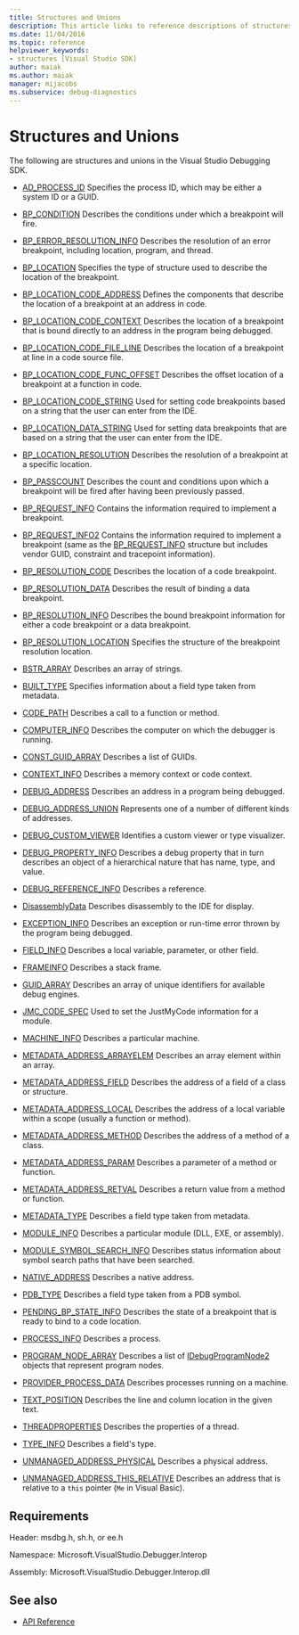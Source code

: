 ```yaml
---
title: Structures and Unions
description: This article links to reference descriptions of structures and unions in the Visual Studio Debugging SDK.
ms.date: 11/04/2016
ms.topic: reference
helpviewer_keywords:
- structures [Visual Studio SDK]
author: maiak
ms.author: maiak
manager: mijacobs
ms.subservice: debug-diagnostics
---
```

# Structures and Unions

The following are structures and unions in the Visual Studio Debugging SDK.

- [AD_PROCESS_ID](../../../extensibility/debugger/reference/ad-process-id.md)
 Specifies the process ID, which may be either a system ID or a GUID.

- [BP_CONDITION](../../../extensibility/debugger/reference/bp-condition.md)
 Describes the conditions under which a breakpoint will fire.

- [BP_ERROR_RESOLUTION_INFO](../../../extensibility/debugger/reference/bp-error-resolution-info.md)
 Describes the resolution of an error breakpoint, including location, program, and thread.

- [BP_LOCATION](../../../extensibility/debugger/reference/bp-location.md)
 Specifies the type of structure used to describe the location of the breakpoint.

- [BP_LOCATION_CODE_ADDRESS](../../../extensibility/debugger/reference/bp-location-code-address.md)
 Defines the components that describe the location of a breakpoint at an address in code.

- [BP_LOCATION_CODE_CONTEXT](../../../extensibility/debugger/reference/bp-location-code-context.md)
 Describes the location of a breakpoint that is bound directly to an address in the program being debugged.

- [BP_LOCATION_CODE_FILE_LINE](../../../extensibility/debugger/reference/bp-location-code-file-line.md)
 Describes the location of a breakpoint at line in a code source file.

- [BP_LOCATION_CODE_FUNC_OFFSET](../../../extensibility/debugger/reference/bp-location-code-func-offset.md)
 Describes the offset location of a breakpoint at a function in code.

- [BP_LOCATION_CODE_STRING](../../../extensibility/debugger/reference/bp-location-code-string.md)
 Used for setting code breakpoints based on a string that the user can enter from the IDE.

- [BP_LOCATION_DATA_STRING](../../../extensibility/debugger/reference/bp-location-data-string.md)
 Used for setting data breakpoints that are based on a string that the user can enter from the IDE.

- [BP_LOCATION_RESOLUTION](../../../extensibility/debugger/reference/bp-location-resolution.md)
 Describes the resolution of a breakpoint at a specific location.

- [BP_PASSCOUNT](../../../extensibility/debugger/reference/bp-passcount.md)
 Describes the count and conditions upon which a breakpoint will be fired after having been previously passed.

- [BP_REQUEST_INFO](../../../extensibility/debugger/reference/bp-request-info.md)
 Contains the information required to implement a breakpoint.

- [BP_REQUEST_INFO2](../../../extensibility/debugger/reference/bp-request-info2.md)
 Contains the information required to implement a breakpoint (same as the [BP_REQUEST_INFO](../../../extensibility/debugger/reference/bp-request-info.md) structure but includes vendor GUID, constraint and tracepoint information).

- [BP_RESOLUTION_CODE](../../../extensibility/debugger/reference/bp-resolution-code.md)
 Describes the location of a code breakpoint.

- [BP_RESOLUTION_DATA](../../../extensibility/debugger/reference/bp-resolution-data.md)
 Describes the result of binding a data breakpoint.

- [BP_RESOLUTION_INFO](../../../extensibility/debugger/reference/bp-resolution-info.md)
 Describes the bound breakpoint information for either a code breakpoint or a data breakpoint.

- [BP_RESOLUTION_LOCATION](../../../extensibility/debugger/reference/bp-resolution-location.md)
 Specifies the structure of the breakpoint resolution location.

- [BSTR_ARRAY](../../../extensibility/debugger/reference/bstr-array.md)
 Describes an array of strings.

- [BUILT_TYPE](../../../extensibility/debugger/reference/built-type.md)
 Specifies information about a field type taken from metadata.

- [CODE_PATH](../../../extensibility/debugger/reference/code-path.md)
 Describes a call to a function or method.

- [COMPUTER_INFO](../../../extensibility/debugger/reference/computer-info.md)
 Describes the computer on which the debugger is running.

- [CONST_GUID_ARRAY](../../../extensibility/debugger/reference/const-guid-array.md)
 Describes a list of GUIDs.

- [CONTEXT_INFO](../../../extensibility/debugger/reference/context-info.md)
 Describes a memory context or code context.

- [DEBUG_ADDRESS](../../../extensibility/debugger/reference/debug-address.md)
 Describes an address in a program being debugged.

- [DEBUG_ADDRESS_UNION](../../../extensibility/debugger/reference/debug-address-union.md)
 Represents one of a number of different kinds of addresses.

- [DEBUG_CUSTOM_VIEWER](../../../extensibility/debugger/reference/debug-custom-viewer.md)
 Identifies a custom viewer or type visualizer.

- [DEBUG_PROPERTY_INFO](../../../extensibility/debugger/reference/debug-property-info.md)
 Describes a debug property that in turn describes an object of a hierarchical nature that has name, type, and value.

- [DEBUG_REFERENCE_INFO](../../../extensibility/debugger/reference/debug-reference-info.md)
 Describes a reference.

- [DisassemblyData](../../../extensibility/debugger/reference/disassemblydata.md)
 Describes disassembly to the IDE for display.

- [EXCEPTION_INFO](../../../extensibility/debugger/reference/exception-info.md)
 Describes an exception or run-time error thrown by the program being debugged.

- [FIELD_INFO](../../../extensibility/debugger/reference/field-info.md)
 Describes a local variable, parameter, or other field.

- [FRAMEINFO](../../../extensibility/debugger/reference/frameinfo.md)
 Describes a stack frame.

- [GUID_ARRAY](../../../extensibility/debugger/reference/guid-array.md)
 Describes an array of unique identifiers for available debug engines.

- [JMC_CODE_SPEC](../../../extensibility/debugger/reference/jmc-code-spec.md)
 Used to set the JustMyCode information for a module.

- [MACHINE_INFO](../../../extensibility/debugger/reference/machine-info.md)
 Describes a particular machine.

- [METADATA_ADDRESS_ARRAYELEM](../../../extensibility/debugger/reference/metadata-address-arrayelem.md)
 Describes an array element within an array.

- [METADATA_ADDRESS_FIELD](../../../extensibility/debugger/reference/metadata-address-field.md)
 Describes the address of a field of a class or structure.

- [METADATA_ADDRESS_LOCAL](../../../extensibility/debugger/reference/metadata-address-local.md)
 Describes the address of a local variable within a scope (usually a function or method).

- [METADATA_ADDRESS_METHOD](../../../extensibility/debugger/reference/metadata-address-method.md)
 Describes the address of a method of a class.

- [METADATA_ADDRESS_PARAM](../../../extensibility/debugger/reference/metadata-address-param.md)
 Describes a parameter of a method or function.

- [METADATA_ADDRESS_RETVAL](../../../extensibility/debugger/reference/metadata-address-retval.md)
 Describes a return value from a method or function.

- [METADATA_TYPE](../../../extensibility/debugger/reference/metadata-type.md)
 Describes a field type taken from metadata.

- [MODULE_INFO](../../../extensibility/debugger/reference/module-info.md)
 Describes a particular module (DLL, EXE, or assembly).

- [MODULE_SYMBOL_SEARCH_INFO](../../../extensibility/debugger/reference/module-symbol-search-info.md)
 Describes status information about symbol search paths that have been searched.

- [NATIVE_ADDRESS](../../../extensibility/debugger/reference/native-address.md)
 Describes a native address.

- [PDB_TYPE](../../../extensibility/debugger/reference/pdb-type.md)
 Describes a field type taken from a PDB symbol.

- [PENDING_BP_STATE_INFO](../../../extensibility/debugger/reference/pending-bp-state-info.md)
 Describes the state of a breakpoint that is ready to bind to a code location.

- [PROCESS_INFO](../../../extensibility/debugger/reference/process-info.md)
 Describes a process.

- [PROGRAM_NODE_ARRAY](../../../extensibility/debugger/reference/program-node-array.md)
 Describes a list of [IDebugProgramNode2](../../../extensibility/debugger/reference/idebugprogramnode2.md) objects that represent program nodes.

- [PROVIDER_PROCESS_DATA](../../../extensibility/debugger/reference/provider-process-data.md)
 Describes processes running on a machine.

- [TEXT_POSITION](../../../extensibility/debugger/reference/text-position.md)
 Describes the line and column location in the given text.

- [THREADPROPERTIES](../../../extensibility/debugger/reference/threadproperties.md)
 Describes the properties of a thread.

- [TYPE_INFO](../../../extensibility/debugger/reference/type-info.md)
 Describes a field's type.

- [UNMANAGED_ADDRESS_PHYSICAL](../../../extensibility/debugger/reference/unmanaged-address-physical.md)
 Describes a physical address.

- [UNMANAGED_ADDRESS_THIS_RELATIVE](../../../extensibility/debugger/reference/unmanaged-address-this-relative.md)
 Describes an address that is relative to a `this` pointer (`Me` in Visual Basic).

## Requirements
 Header: msdbg.h, sh.h, or ee.h

 Namespace: Microsoft.VisualStudio.Debugger.Interop

 Assembly: Microsoft.VisualStudio.Debugger.Interop.dll

## See also
- [API Reference](../../../extensibility/debugger/reference/api-reference-visual-studio-debugging.md)
